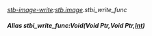_[stb-image-write](../../modules/stb-image-write/stb-image-write-module.md):[stb.image](stb:stb-image.md).stbi\_write\_func_
##### Alias stbi\_write\_func:Void(Void Ptr,Void Ptr,[Int](../../modules/wonkey/wonkey-types-int.md))
